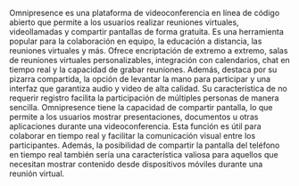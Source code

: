 Omnipresence es una plataforma de videoconferencia en línea de código abierto que permite a los usuarios realizar reuniones virtuales, videollamadas y compartir pantallas de forma gratuita. Es una herramienta popular para la colaboración en equipo, la educación a distancia, las reuniones virtuales y más. Ofrece encriptación de extremo a extremo, salas de reuniones virtuales personalizables, integración con calendarios, chat en tiempo real y la capacidad de grabar reuniones. Además, destaca por su pizarra compartida, la opción de levantar la mano para participar y una interfaz que garantiza audio y video de alta calidad. Su característica de no requerir registro facilita la participación de múltiples personas de manera sencilla. Omnipresence tiene la capacidad de compartir pantalla, lo que permite a los usuarios mostrar presentaciones, documentos u otras aplicaciones durante una videoconferencia. Esta función es útil para colaborar en tiempo real y facilitar la comunicación visual entre los participantes. Además, la posibilidad de compartir la pantalla del teléfono en tiempo real también sería una característica valiosa para aquellos que necesitan mostrar contenido desde dispositivos móviles durante una reunión virtual.
